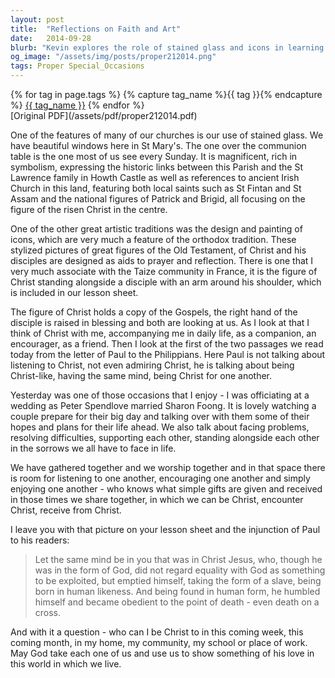 ```yaml
---
layout: post
title:  "Reflections on Faith and Art"
date:   2014-09-28
blurb: "Kevin explores the role of stained glass and icons in learning and reflecting on faith, drawing parallels with the Christian call to be Christ-like in daily life. He discusses the power of art as a storytelling medium in times when literacy was rare, and the personal impact of visual aids in spiritual practice. Kevin also touches on the importance of embodying Christ's teachings in marriage and community, emphasizing the transformative potential of being Christ for one another."
og_image: "/assets/img/posts/proper212014.png"
tags: Proper Special_Occasions
---    
```

<div class="tag-pills">
  {% for tag in page.tags %}
    {% capture tag_name %}{{ tag }}{% endcapture %}
    <a href="{{ site.baseurl }}/tag/{{ tag_name | slugify }}" class="tag-pill">{{ tag_name }}</a>
  {% endfor %}
</div>
[Original PDF](/assets/pdf/proper212014.pdf)

One of the features of many of our churches is our use of stained glass. We have beautiful windows here in St Mary's. The one over the communion table is the one most of us see every Sunday. It is magnificent, rich in symbolism, expressing the historic links between this Parish and the St Lawrence family in Howth Castle as well as references to ancient Irish Church in this land, featuring both local saints such as St Fintan and St Assam and the national figures of Patrick and Brigid, all focusing on the figure of the risen Christ in the centre.

One of the other great artistic traditions was the design and painting of icons, which are very much a feature of the orthodox tradition. These stylized pictures of great figures of the Old Testament, of Christ and his disciples are designed as aids to prayer and reflection. There is one that I very much associate with the Taize community in France, it is the figure of Christ standing alongside a disciple with an arm around his shoulder, which is included in our lesson sheet.

The figure of Christ holds a copy of the Gospels, the right hand of the disciple is raised in blessing and both are looking at us. As I look at that I think of Christ with me, accompanying me in daily life, as a companion, an encourager, as a friend. Then I look at the first of the two passages we read today from the letter of Paul to the Philippians. Here Paul is not talking about listening to Christ, not even admiring Christ, he is talking about being Christ-like, having the same mind, being Christ for one another.

Yesterday was one of those occasions that I enjoy - I was officiating at a wedding as Peter Spendlove married Sharon Foong. It is lovely watching a couple prepare for their big day and talking over with them some of their hopes and plans for their life ahead. We also talk about facing problems, resolving difficulties, supporting each other, standing alongside each other in the sorrows we all have to face in life.

We have gathered together and we worship together and in that space there is room for listening to one another, encouraging one another and simply enjoying one another - who knows what simple gifts are given and received in those times we share together, in which we can be Christ, encounter Christ, receive from Christ.

I leave you with that picture on your lesson sheet and the injunction of Paul to his readers:

> Let the same mind be in you that was in Christ Jesus,
> who, though he was in the form of God,
> did not regard equality with God
> as something to be exploited,
> but emptied himself,
> taking the form of a slave,
> being born in human likeness.
> And being found in human form,
> he humbled himself
> and became obedient to the point of death -
> even death on a cross.

And with it a question - who can I be Christ to in this coming week, this coming month, in my home, my community, my school or place of work. May God take each one of us and use us to show something of his love in this world in which we live.
